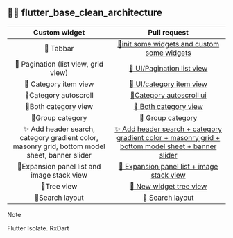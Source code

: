 ## 🧑‍💻 flutter_base_clean_architecture
| Custom widget | Pull request |
|:--:|:--:|
| 🐼 Tabbar | [🐼init some widgets and custom some widgets](https://github.com/nguyenminhhung2011/flutter_base_clean_architecture/pull/1) |
| 🐼 Pagination (list view, grid view) | [🐼 UI/Pagination list view](https://github.com/nguyenminhhung2011/flutter_base_clean_architecture/pull/2) |
| 🐼 Category item view | [🐼 UI/category item view](https://github.com/nguyenminhhung2011/flutter_base_clean_architecture/pull/3) |
|🐼Category autoscroll |[🐼Category autoscroll ui](https://github.com/nguyenminhhung2011/flutter_base_clean_architecture/pull/4)|
|🐼Both category view |[🐼 Both category view](https://github.com/nguyenminhhung2011/flutter_base_clean_architecture/pull/5)|
|🐼Group category |[🐼 Group category](https://github.com/nguyenminhhung2011/flutter_base_clean_architecture/pull/6)|
|✨ Add header search, category gradient color, masonry grid, bottom model sheet, banner slider |[✨ Add header search + category gradient color + masonry grid + bottom model sheet + banner slider](https://github.com/nguyenminhhung2011/flutter_base_clean_architecture/pull/7)|
|🐼Expansion panel list and image stack view|[🐼 Expansion panel list + image stack view](https://github.com/nguyenminhhung2011/flutter_base_clean_architecture/pull/8)|
|🐼Tree view|[🐼 New widget tree view ](https://github.com/nguyenminhhung2011/flutter_base_clean_architecture/pull/9)|
|🐼Search layout|[🐼 Search layout ](https://github.com/nguyenminhhung2011/flutter_base_clean_architecture/pull/10)|

Note 

Flutter Isolate. RxDart

